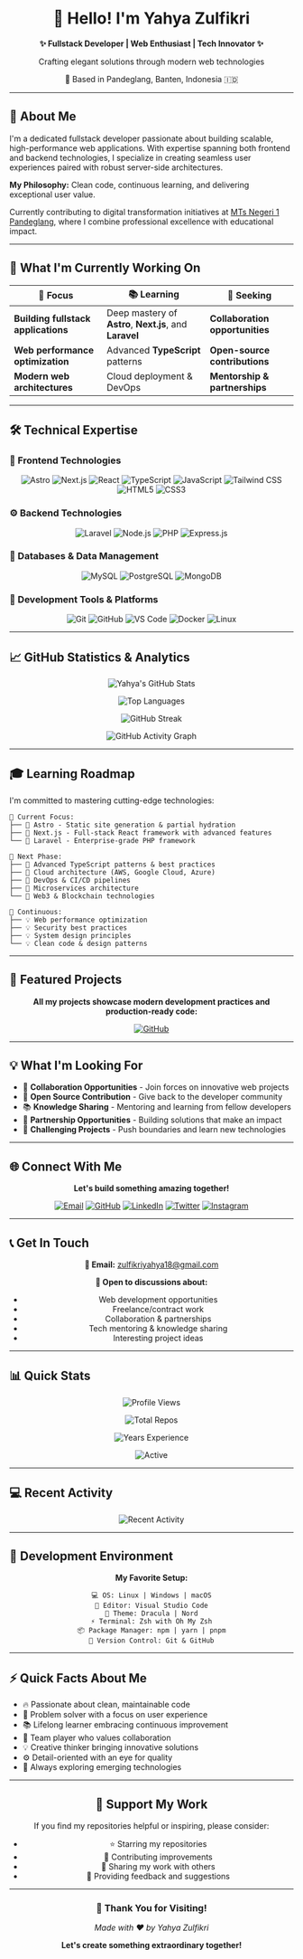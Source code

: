 <div align="center">
<h1>👋 Hello! I'm Yahya Zulfikri</h1>
  
  **✨ Fullstack Developer | Web Enthusiast | Tech Innovator ✨**
  
  Crafting elegant solutions through modern web technologies
  
  📍 Based in Pandeglang, Banten, Indonesia 🇮🇩
  
</div>

---

## 🎯 About Me

I'm a dedicated fullstack developer passionate about building scalable, high-performance web applications. With expertise spanning both frontend and backend technologies, I specialize in creating seamless user experiences paired with robust server-side architectures.

**My Philosophy:** Clean code, continuous learning, and delivering exceptional user value.

Currently contributing to digital transformation initiatives at [MTs Negeri 1 Pandeglang](https://mtsn1pandeglang.sch.id), where I combine professional excellence with educational impact.

---

## 🚀 What I'm Currently Working On

<div align="center">

| 🎯 Focus | 📚 Learning | 🤝 Seeking |
|---------|-----------|-----------|
| **Building fullstack applications** | Deep mastery of **Astro**, **Next.js**, and **Laravel** | **Collaboration opportunities** |
| **Web performance optimization** | Advanced **TypeScript** patterns | **Open-source contributions** |
| **Modern web architectures** | Cloud deployment & DevOps | **Mentorship & partnerships** |

</div>

---

## 🛠️ Technical Expertise

### 🎨 Frontend Technologies

<div align="center">

![Astro](https://img.shields.io/badge/Astro-FF5D01?style=for-the-badge&logo=astro&logoColor=white)
![Next.js](https://img.shields.io/badge/Next.js-000000?style=for-the-badge&logo=next.js&logoColor=white)
![React](https://img.shields.io/badge/React-61DAFB?style=for-the-badge&logo=react&logoColor=black)
![TypeScript](https://img.shields.io/badge/TypeScript-3178C6?style=for-the-badge&logo=typescript&logoColor=white)
![JavaScript](https://img.shields.io/badge/JavaScript-F7DF1E?style=for-the-badge&logo=javascript&logoColor=black)
![Tailwind CSS](https://img.shields.io/badge/Tailwind%20CSS-06B6D4?style=for-the-badge&logo=tailwind-css&logoColor=white)
![HTML5](https://img.shields.io/badge/HTML5-E34C26?style=for-the-badge&logo=html5&logoColor=white)
![CSS3](https://img.shields.io/badge/CSS3-1572B6?style=for-the-badge&logo=css3&logoColor=white)

</div>

### ⚙️ Backend Technologies

<div align="center">

![Laravel](https://img.shields.io/badge/Laravel-FF2D20?style=for-the-badge&logo=laravel&logoColor=white)
![Node.js](https://img.shields.io/badge/Node.js-339933?style=for-the-badge&logo=node.js&logoColor=white)
![PHP](https://img.shields.io/badge/PHP-777BB4?style=for-the-badge&logo=php&logoColor=white)
![Express.js](https://img.shields.io/badge/Express.js-000000?style=for-the-badge&logo=express&logoColor=white)

</div>

### 💾 Databases & Data Management

<div align="center">

![MySQL](https://img.shields.io/badge/MySQL-4479A1?style=for-the-badge&logo=mysql&logoColor=white)
![PostgreSQL](https://img.shields.io/badge/PostgreSQL-336791?style=for-the-badge&logo=postgresql&logoColor=white)
![MongoDB](https://img.shields.io/badge/MongoDB-47A248?style=for-the-badge&logo=mongodb&logoColor=white)

</div>

### 🔧 Development Tools & Platforms

<div align="center">

![Git](https://img.shields.io/badge/Git-F05032?style=for-the-badge&logo=git&logoColor=white)
![GitHub](https://img.shields.io/badge/GitHub-181717?style=for-the-badge&logo=github&logoColor=white)
![VS Code](https://img.shields.io/badge/VS%20Code-007ACC?style=for-the-badge&logo=visual-studio-code&logoColor=white)
![Docker](https://img.shields.io/badge/Docker-2496ED?style=for-the-badge&logo=docker&logoColor=white)
![Linux](https://img.shields.io/badge/Linux-FCC624?style=for-the-badge&logo=linux&logoColor=black)

</div>

---

## 📈 GitHub Statistics & Analytics

<div align="center">

![Yahya's GitHub Stats](https://github-readme-stats.vercel.app/api?username=zulfikriyahya&show_icons=true&theme=radical&hide_border=true&count_private=true&include_all_commits=true)

</div>

<div align="center">

![Top Languages](https://github-readme-stats.vercel.app/api/top-langs/?username=zulfikriyahya&layout=compact&theme=radical&hide_border=true&langs_count=10)

</div>

<div align="center">

![GitHub Streak](https://github-readme-streak-stats.herokuapp.com/?user=zulfikriyahya&theme=radical&hide_border=true)

</div>

<div align="center">

![GitHub Activity Graph](https://activity-graph.herokuapp.com/graph?username=zulfikriyahya&theme=radical&hide_border=true)

</div>

---

## 🎓 Learning Roadmap

I'm committed to mastering cutting-edge technologies:

```
📍 Current Focus:
├── 🎯 Astro - Static site generation & partial hydration
├── 🎯 Next.js - Full-stack React framework with advanced features
└── 🎯 Laravel - Enterprise-grade PHP framework

📍 Next Phase:
├── 🚀 Advanced TypeScript patterns & best practices
├── 🚀 Cloud architecture (AWS, Google Cloud, Azure)
├── 🚀 DevOps & CI/CD pipelines
├── 🚀 Microservices architecture
└── 🚀 Web3 & Blockchain technologies

📍 Continuous:
├── 💡 Web performance optimization
├── 💡 Security best practices
├── 💡 System design principles
└── 💡 Clean code & design patterns
```

---

## 🚀 Featured Projects

<div align="center">

**All my projects showcase modern development practices and production-ready code:**

[![GitHub](https://img.shields.io/badge/View%20All%20Projects-181717?style=for-the-badge&logo=github&logoColor=white)](https://github.com/zulfikriyahya?tab=repositories)

</div>

---

## 💡 What I'm Looking For

- 🤝 **Collaboration Opportunities** - Join forces on innovative web projects
- 🔗 **Open Source Contribution** - Give back to the developer community
- 📚 **Knowledge Sharing** - Mentoring and learning from fellow developers
- 💼 **Partnership Opportunities** - Building solutions that make an impact
- 🎯 **Challenging Projects** - Push boundaries and learn new technologies

---

## 🌐 Connect With Me

<div align="center">

**Let's build something amazing together!**

[![Email](https://img.shields.io/badge/Gmail-EA4335?style=for-the-badge&logo=gmail&logoColor=white)](mailto:zulfikriyahya18@gmail.com)
[![GitHub](https://img.shields.io/badge/GitHub-181717?style=for-the-badge&logo=github&logoColor=white)](https://github.com/zulfikriyahya)
[![LinkedIn](https://img.shields.io/badge/LinkedIn-0A66C2?style=for-the-badge&logo=linkedin&logoColor=white)](https://www.linkedin.com/in/zulfikriyahya/)
[![Twitter](https://img.shields.io/badge/Twitter-1DA1F2?style=for-the-badge&logo=twitter&logoColor=white)](https://twitter.com/zulfikriyahya)
[![Instagram](https://img.shields.io/badge/Instagram-E4405F?style=for-the-badge&logo=instagram&logoColor=white)](https://instagram.com/zulfikriyahya)

</div>

---

## 📞 Get In Touch

<div align="center">

**📧 Email:** zulfikriyahya18@gmail.com

**💬 Open to discussions about:**
- Web development opportunities
- Freelance/contract work
- Collaboration & partnerships
- Tech mentoring & knowledge sharing
- Interesting project ideas

</div>

---

## 📊 Quick Stats

<div align="center">

![Profile Views](https://komarev.com/ghpvc/?username=zulfikriyahya&style=flat-square&color=blueviolet)

![Total Repos](https://img.shields.io/badge/Total%20Repositories-10+-blue?style=flat-square)

![Years Experience](https://img.shields.io/badge/Years%20Coding-3+-green?style=flat-square)

![Active](https://img.shields.io/badge/Status-Active-brightgreen?style=flat-square)

</div>

---

## 💻 Recent Activity

<div align="center">

![Recent Activity](https://github-readme-activity-graph.vercel.app/graph?username=zulfikriyahya&theme=radical&hide_border=true)

</div>

---

## 🎯 Development Environment

<div align="center">

**My Favorite Setup:**

```
💻 OS: Linux | Windows | macOS
📝 Editor: Visual Studio Code
🎨 Theme: Dracula | Nord
⚡ Terminal: Zsh with Oh My Zsh
📦 Package Manager: npm | yarn | pnpm
🔧 Version Control: Git & GitHub
```

</div>

---

## ⚡ Quick Facts About Me

- 🔥 Passionate about clean, maintainable code
- 🎯 Problem solver with a focus on user experience
- 📚 Lifelong learner embracing continuous improvement
- 🤝 Team player who values collaboration
- 💡 Creative thinker bringing innovative solutions
- ⚙️ Detail-oriented with an eye for quality
- 🚀 Always exploring emerging technologies

---

<div align="center">

## 🌟 Support My Work

If you find my repositories helpful or inspiring, please consider:
- ⭐ Starring my repositories
- 🔄 Contributing improvements
- 📢 Sharing my work with others
- 💬 Providing feedback and suggestions

</div>

---

<div align="center">

### 🙏 Thank You for Visiting!

*Made with ❤️ by Yahya Zulfikri*

**Let's create something extraordinary together!**

</div>
